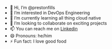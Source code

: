 - 👋 Hi, I’m @prestonfills
- 👀 I’m interested in DevOps Engineering
- 🌱 I’m currently learning all thing cloud native
- 💞️ I’m looking to collaborate on exciting projects
- 📫 You can reach me on [Linkedin](https://linkedin.com/in/promisepreston)
- 😄 Pronouns: he/him
- ⚡ Fun fact: I love good food

<!---
prestonfills/prestonfills is a ✨ special ✨ repository because its `README.md` (this file) appears on your GitHub profile.
You can click the Preview link to take a look at your changes.
--->
